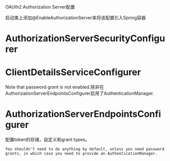 OAUth2 Authorization Server配置

启动类上添加@EnableAuthorizationServer来将该配置引入Spring容器



# AuthorizationServerSecurityConfigurer





# ClientDetailsServiceConfigurer



Note that password grant is not enabled.除非在AuthorizationServerEndpointsConfigurer启用了AuthenticationManager.



# AuthorizationServerEndpointsConfigurer



配置token的存储，自定义和grant types。

```
You shouldn't need to do anything by default, unless you need password grants, in which case you need to provide an AuthenticationManager.
```

